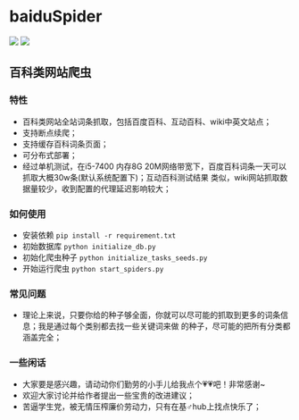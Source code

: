 # baiduSpider
[![](https://img.shields.io/badge/python-3-brightgreen.svg)](https://www.python.org/downloads/)
[![](https://img.shields.io/badge/scrapy-1.5-blue.svg)](https://scrapy.org/)
## 百科类网站爬虫

### 特性
- 百科类网站全站词条抓取，包括百度百科、互动百科、wiki中英文站点；
- 支持断点续爬；
- 支持缓存百科词条页面；
- 可分布式部署；
- 经过单机测试，在i5-7400 内存8G 20M网络带宽下，百度百科词条一天可以抓取大概30w条(默认系统配置下)；互动百科测试结果
类似，wiki网站抓取数据量较少，收到配置的代理延迟影响较大；

### 如何使用
- 安装依赖 `pip install -r requirement.txt`
- 初始数据库 `python initialize_db.py`
- 初始化爬虫种子  `python initialize_tasks_seeds.py`
- 开始运行爬虫 `python start_spiders.py`


### 常见问题
- 理论上来说，只要你给的种子够全面，你就可以尽可能的抓取到更多的词条信息；我是通过每个类别都去找一些关键词来做
的种子，尽可能的把所有分类都涵盖完全；

### 一些闲话
- 大家要是感兴趣，请动动你们勤劳的小手儿给我点个💗💗吧！非常感谢~
- 欢迎大家讨论并给作者提出一些宝贵的改进建议；
- 苦逼学生党，被无情压榨廉价劳动力，只有在基♂hub上找点快乐了；

